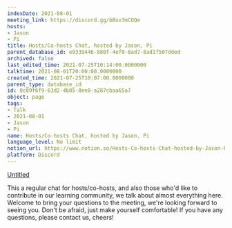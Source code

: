 ```yaml
---
indexDate: 2021-08-01
meeting_link: https://discord.gg/bBuv3mCQQe
hosts:
- Jason
- Pi
title: Hosts/Co-hosts Chat, hosted by Jason, Pi
parent_database_id: e9339446-880f-4ef0-8ad7-8ad1f507dded
archived: false
last_edited_time: 2021-07-25T10:14:00.0000000
talktime: 2021-08-01T20:00:00.0000000
created_time: 2021-07-25T10:07:00.0000000
parent_type: database_id
id: 0c89f6f9-63d2-4b05-8ee0-a287cbaa65a7
object: page
tags:
- Talk
- 2021-08-01
- Jason
- Pi
name: Hosts/Co-hosts Chat, hosted by Jason, Pi
language_level: No limit
notion_url: https://www.notion.so/Hosts-Co-hosts-Chat-hosted-by-Jason-Pi-0c89f6f963d24b058ee0a287cbaa65a7
platform: Discord
---
```




[Untitled](https://www.notion.so/cb083fc4f0b7459aa5afe1900ef25a1f)   


This a regular chat for hosts/co-hosts, and also those who'd like to contribute in our learning community, we talk about almost everything here. Welcome to bring your questions to the meeting, we're looking forward to seeing you. Don't be afraid, just make yourself comfortable!
If you have any questions, please contact us, cheers!







